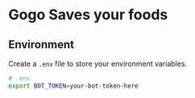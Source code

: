# Gogo Saves your foods

## Environment

Create a `.env` file to store your environment variables.

```bash
# .env
export BOT_TOKEN=your-bot-token-here
```

